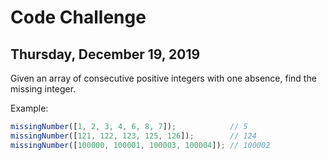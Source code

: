 # Code Challenge
## Thursday, December 19, 2019

Given an array of consecutive positive integers with one absence, find the missing integer.

Example:
```javascript
missingNumber([1, 2, 3, 4, 6, 8, 7]);            // 5
missingNumber([121, 122, 123, 125, 126]);        // 124
missingNumber([100000, 100001, 100003, 100004]); // 100002
```
